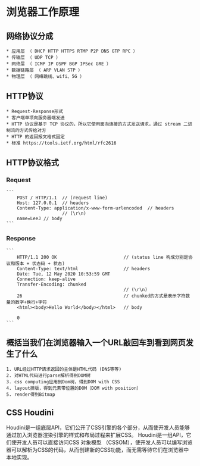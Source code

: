 # 浏览器工作原理

## 网络协议分成

    * 应用层 （ DHCP HTTP HTTPS RTMP P2P DNS GTP RPC ）
    * 传输层 （ UDP TCP ）
    * 网络层 （ ICMP IP OSPF BGP IPSec GRE ）
    * 数据链路层 （ ARP VLAN STP ）
    * 物理层 （ 网络跳线、wifi、5G ）

## HTTP协议

    * Request-Response形式
    * 客户端单项向服务器端发送
    * HTTP 协议是基于 TCP 协议的，所以它使用面向连接的方式发送请求，通过 stream 二进制流的方式传给对方
    * HTTP 的返回报文格式固定
    * 标准 https://tools.ietf.org/html/rfc2616

## HTTP协议格式

### Request

    ```
        POST / HTTP/1.1  // (request line)
        Host: 127.0.0.1  // headers
        Content-Type: application/x-www-form-urlencoded  // headers
                         // (\r\n)
        name=LeeJ // body
    ```

### Response

    ```
        HTTP/1.1 200 OK                         // (status line 构成分别是协议和版本 + 状态码 + 状态)
        Content-Type: text/html                 // headers
        Date: Tue, 12 May 2020 10:53:59 GMT
        Connection: keep-alive
        Transfer-Encoding: chunked
                                                // (\r\n)
        26                                      // chunked的方式是表示字符数量的数字+换行+字符
        <html><body>Hello World</body></html>   // body

        0
    ```

## 概括当我们在浏览器输入一个URL敲回车到看到网页发生了什么

    1. URL经过HTTP请求返回的主体是HTML代码 (DNS等等)
    2. 对HTML代码进行parse解析得到DOM树
    3. css computing应用到Dom树，得到DOM with CSS
    4. layout排版，得到元素带位置的DOM（DOM with position）
    5. render得到Bitmap

## CSS Houdini

Houdini是一组底层API，它们公开了CSS引擎的各个部分，从而使开发人员能够通过加入浏览器渲染引擎的样式和布局过程来扩展CSS。 Houdini是一组API，它们使开发人员可以直接访问CSS 对象模型 （CSSOM），使开发人员可以编写浏览器可以解析为CSS的代码，从而创建新的CSS功能，而无需等待它们在浏览器中本地实现。
